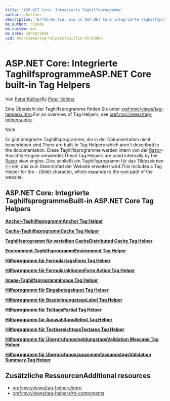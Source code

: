 ```yaml
---
title: 'ASP.NET Core: Integrierte Taghilfsprogramme'
author: pkellner
description: 'Erfahren Sie, wie in ASP.NET Core integrierte Taghilfsprogramme dabei helfen, Ihre Produktivität zu steigern.'
ms.author: riande
ms.custom: mvc
ms.date: 10/10/2018
uid: mvc/views/tag-helpers/builtin-th/Index
---
```


# <a name="aspnet-core-built-in-tag-helpers"></a><span data-ttu-id="0af71-103">ASP.NET Core: Integrierte Taghilfsprogramme</span><span class="sxs-lookup"><span data-stu-id="0af71-103">ASP.NET Core built-in Tag Helpers</span></span>

<span data-ttu-id="0af71-104">Von [Peter Kellner](http://peterkellner.net)</span><span class="sxs-lookup"><span data-stu-id="0af71-104">By [Peter Kellner](http://peterkellner.net)</span></span>

<span data-ttu-id="0af71-105">Eine Übersicht der Taghilfsprogramme finden Sie unter <xref:mvc/views/tag-helpers/intro>.</span><span class="sxs-lookup"><span data-stu-id="0af71-105">For an overview of Tag Helpers, see <xref:mvc/views/tag-helpers/intro>.</span></span>

> [!NOTE]
> <span data-ttu-id="0af71-106">Es gibt integrierte Taghilfsprogramme, die in der Dokumentation nicht beschrieben sind.</span><span class="sxs-lookup"><span data-stu-id="0af71-106">There are built-in Tag Helpers which aren't described in the documentation.</span></span> <span data-ttu-id="0af71-107">Diese Taghilfsprogramme werden intern von der [Razor](xref:mvc/views/razor)-Ansichts-Engine verwendet.</span><span class="sxs-lookup"><span data-stu-id="0af71-107">These Tag Helpers are used internally by the [Razor](xref:mvc/views/razor) view engine.</span></span> <span data-ttu-id="0af71-108">Dies schließt ein Taghilfsprogramm für das Tildezeichen (`~`) ein, das zum Stammpfad der Website erweitert wird.</span><span class="sxs-lookup"><span data-stu-id="0af71-108">This includes a Tag Helper for the `~` (tilde) character, which expands to the root path of the website.</span></span>

## <a name="built-in-aspnet-core-tag-helpers"></a><span data-ttu-id="0af71-109">ASP.NET Core: Integrierte Taghilfsprogramme</span><span class="sxs-lookup"><span data-stu-id="0af71-109">Built-in ASP.NET Core Tag Helpers</span></span>

<span data-ttu-id="0af71-110">**[Anchor-Taghilfsprogramm](xref:mvc/views/tag-helpers/builtin-th/anchor-tag-helper)**</span><span class="sxs-lookup"><span data-stu-id="0af71-110">**[Anchor Tag Helper](xref:mvc/views/tag-helpers/builtin-th/anchor-tag-helper)**</span></span>

<span data-ttu-id="0af71-111">**[Cache-Taghilfsprogramm](xref:mvc/views/tag-helpers/builtin-th/cache-tag-helper)**</span><span class="sxs-lookup"><span data-stu-id="0af71-111">**[Cache Tag Helper](xref:mvc/views/tag-helpers/builtin-th/cache-tag-helper)**</span></span>

<span data-ttu-id="0af71-112">**[Taghilfsprogramm für verteilten Cache](xref:mvc/views/tag-helpers/builtin-th/distributed-cache-tag-helper)**</span><span class="sxs-lookup"><span data-stu-id="0af71-112">**[Distributed Cache Tag Helper](xref:mvc/views/tag-helpers/builtin-th/distributed-cache-tag-helper)**</span></span>

<span data-ttu-id="0af71-113">**[Environment-Taghilfsprogramm](xref:mvc/views/tag-helpers/builtin-th/environment-tag-helper)**</span><span class="sxs-lookup"><span data-stu-id="0af71-113">**[Environment Tag Helper](xref:mvc/views/tag-helpers/builtin-th/environment-tag-helper)**</span></span>

[comment]: **[FormActionTagHelper](xref:mvc/views/tag-helpers/builtin-th/form-action-tag-helper)**

<span data-ttu-id="0af71-114">**[Hilfsprogramm für Formulartags](xref:mvc/views/working-with-forms#the-form-tag-helper)**</span><span class="sxs-lookup"><span data-stu-id="0af71-114">**[Form Tag Helper](xref:mvc/views/working-with-forms#the-form-tag-helper)**</span></span>

<span data-ttu-id="0af71-115">**[Hilfsprogramm für Formularaktionen](xref:mvc/views/working-with-forms#the-form-action-tag-helper)**</span><span class="sxs-lookup"><span data-stu-id="0af71-115">**[Form Action Tag Helper](xref:mvc/views/working-with-forms#the-form-action-tag-helper)**</span></span>

<span data-ttu-id="0af71-116">**[Image-Taghilfsprogramm](xref:mvc/views/tag-helpers/builtin-th/image-tag-helper)**</span><span class="sxs-lookup"><span data-stu-id="0af71-116">**[Image Tag Helper](xref:mvc/views/tag-helpers/builtin-th/image-tag-helper)**</span></span>

<span data-ttu-id="0af71-117">**[Hilfsprogramm für Eingabetags](xref:mvc/views/working-with-forms#the-input-tag-helper)**</span><span class="sxs-lookup"><span data-stu-id="0af71-117">**[Input Tag Helper](xref:mvc/views/working-with-forms#the-input-tag-helper)**</span></span>

<span data-ttu-id="0af71-118">**[Hilfsprogramm für Bezeichnungstags](xref:mvc/views/working-with-forms#the-label-tag-helper)**</span><span class="sxs-lookup"><span data-stu-id="0af71-118">**[Label Tag Helper](xref:mvc/views/working-with-forms#the-label-tag-helper)**</span></span>

[comment]: **[LinkTagHelper](xref:mvc/views/tag-helpers/builtin-th/link-tag-helper)**

[comment]: **[OptionTagHelper](xref:mvc/views/tag-helpers/builtin-th/option-tag-helper)**

[comment]: **[ScriptTagHelper](xref:mvc/views/tag-helpers/builtin-th/script-tag-helper)**

<span data-ttu-id="0af71-119">**[Hilfsprogramm für Teiltags](xref:mvc/views/tag-helpers/builtin-th/partial-tag-helper)**</span><span class="sxs-lookup"><span data-stu-id="0af71-119">**[Partial Tag Helper](xref:mvc/views/tag-helpers/builtin-th/partial-tag-helper)**</span></span>

<span data-ttu-id="0af71-120">**[Hilfsprogramm für Auswahltags](xref:mvc/views/working-with-forms#the-select-tag-helper)**</span><span class="sxs-lookup"><span data-stu-id="0af71-120">**[Select Tag Helper](xref:mvc/views/working-with-forms#the-select-tag-helper)**</span></span>

<span data-ttu-id="0af71-121">**[Hilfsprogramm für Textbereichtags](xref:mvc/views/working-with-forms#the-textarea-tag-helper)**</span><span class="sxs-lookup"><span data-stu-id="0af71-121">**[Textarea Tag Helper](xref:mvc/views/working-with-forms#the-textarea-tag-helper)**</span></span>

<span data-ttu-id="0af71-122">**[Hilfsprogramm für Überprüfungsmeldungstags](xref:mvc/views/working-with-forms#the-validation-message-tag-helper)**</span><span class="sxs-lookup"><span data-stu-id="0af71-122">**[Validation Message Tag Helper](xref:mvc/views/working-with-forms#the-validation-message-tag-helper)**</span></span>

<span data-ttu-id="0af71-123">**[Hilfsprogramm für Überprüfungszusammenfassungstags](xref:mvc/views/working-with-forms#the-validation-summary-tag-helper)**</span><span class="sxs-lookup"><span data-stu-id="0af71-123">**[Validation Summary Tag Helper](xref:mvc/views/working-with-forms#the-validation-summary-tag-helper)**</span></span>

## <a name="additional-resources"></a><span data-ttu-id="0af71-124">Zusätzliche Ressourcen</span><span class="sxs-lookup"><span data-stu-id="0af71-124">Additional resources</span></span>

* <xref:mvc/views/tag-helpers/intro>
* <xref:mvc/views/tag-helpers/th-components>
